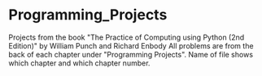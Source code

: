 # Programming_Projects

Projects from the book "The Practice of Computing using Python (2nd Edition)" by William Punch and Richard Enbody
All problems are from the back of each chapter under "Programming Projects". Name of file shows which chapter
and which chapter number.
